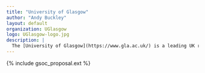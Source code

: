 ```yaml
---
title: "University of Glasgow"
author: "Andy Buckley"
layout: default
organization: UGlasgow
logo: UGlasgow-logo.jpg
description: |
  The [University of Glasgow](https://www.gla.ac.uk/) is a leading UK research university based in Scotland's largest city. We work on [particle physics experiments](https://www.gla.ac.uk/schools/physics/research/groups/particlephysicsexperiment/) from the LHC to neutrinos, particle theory from interpretations of Higgs and top-quark measurements to the strong force, and high-performance distributed computing.
---
```


{% include gsoc_proposal.ext %}

